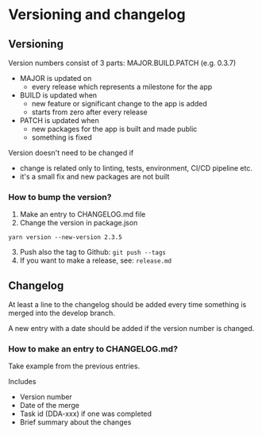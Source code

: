 # Versioning and changelog

## Versioning

Version numbers consist of 3 parts: MAJOR.BUILD.PATCH (e.g. 0.3.7)

* MAJOR is updated on
  * every release which represents a milestone for the app
* BUILD is updated when
  * new feature or significant change to the app is added
  * starts from zero after every release
* PATCH is updated when
  * new packages for the app is built and made public
  * something is fixed

Version doesn't need to be changed if
* change is related only to linting, tests, environment, CI/CD pipeline etc.
* it's a small fix and new packages are not built

### How to bump the version?

1. Make an entry to CHANGELOG.md file
2. Change the version in package.json
```
yarn version --new-version 2.3.5
```
3. Push also the tag to Github: `git push --tags`
4. If you want to make a release, see: `release.md`


## Changelog

At least a line to the changelog should be added every time something is merged into the develop branch.

A new entry with a date should be added if the version number is changed.


### How to make an entry to CHANGELOG.md?

Take example from the previous entries.

Includes
  * Version number
  * Date of the merge
  * Task id (DDA-xxx) if one was completed
  * Brief summary about the changes

